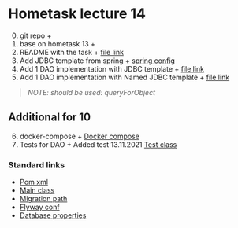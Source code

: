 # Hometask lecture 14
0. git repo +
1. base on hometask 13 +
2. README with the task + [file link](README.md)
3. Add JDBC template from spring + [spring config](src/main/java/by/itacademy/javaenterprise/goralchuk/spring/SpringConfig.java)
4. Add 1 DAO implementation with JDBC template + [file link](src/main/java/by/itacademy/javaenterprise/goralchuk/dao/PatientDAOImpl.java)
5. Add 1 DAO implementation with Named JDBC template + [file link](src/main/java/by/itacademy/javaenterprise/goralchuk/dao/PatientDAOImpl.java)

> *NOTE: should be used: queryForObject*

## Additional for 10
6. docker-compose + [Docker compose](docker-compose.yaml)
7. Tests for DAO + Added test 13.11.2021 [Test class](src/test/java/by/itacademy/javaenterprise/goralchuk/dao/PatientDAOImplTest.java)

### Standard links
+ [Pom xml](pom.xml)
+ [Main class](src/main/java/by/itacademy/javaenterprise/goralchuk/MainTest.java)
+ [Migration path](src/main/resources/database/migration)
+ [Flyway conf](src/main/resources/flyway.conf)
+ [Database properties](src/main/resources/database.properties)